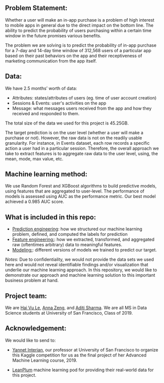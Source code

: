 ## Problem Statement:
Whether a user will make an in-app purchase is a problem of high interest to mobile apps in general due to the direct impact on the bottom line. The ability to predict the probability of users purchasing within a certain time window in the future promises various benefits. 

The problem we are solving is to predict the probability of in-app purchase for a 7-day and 14-day time window of 312,568 users of a particular app based on their past behaviors on the app and their receptiveness of marketing communication from the app itself. 

## Data:
We have 2.5 months’ worth of data:

* Attributes: states/attributes of users (eg. time of user account creation)
* Sessions & Events: user's activities on the app
* Message: what messages users received from the app and how they received and responded to them.

The total size of the data we used for this project is 45.25GB.

The target prediction is on the user level (whether a user will make a purchase or not). However, the raw data is not on the readily usable granularity. For instance, in Events dataset, each row records a specific action a user had in a particular session. Therefore, the overall approach we take to extract features is to aggregate raw data to the user level, using, the mean, mode, max value, etc.

## Machine learning method:
We use Random Forest and XGBoost algorithms to build predictive models, using features that are aggregated to user-level. The performance of models is assessed using AUC as the performance metric. Our best model achieved a 0.985 AUC score.

## What is included in this repo:
* [Prediction engineering](./compute_target.ipynb): how we structured our machine learning problem, defined, and computed the labels for prediction
* [Feature engineering:](./features.ipynb): how we extracted, transformed, and aggregated raw (oftentimes arbitrary) data to meaningful features.
* [Modeling:](models/): different versions of models we trained to predict our target.

*Notes:*
Due to confidentiality, we would not provide the data sets we used here and would not reveal identifiable findings and/or visualization that underlie our machine learning approach. In this repository, we would like to demonstrate our approach and machine learning solution to this important business problem at hand.


## Project team:
We are [Hai Vu Le](https://github.com/haivule), [Anna Zeng](https://github.com/ztzeng), and [Aditi Sharma](https://github.com/AditiSharmaUSFCA). We are all MS in Data Science students at University of San Francisco, Class of 2019.

## Acknowledgement:
We would like to send to:
* [Yannet Interian](https://github.com/yanneta), our professor at University of San Francisco to organize this Kaggle competition for us as the final project of her Advanced Machine Learning course, 2019.

* [LeanPlum](https://www.leanplum.com/) machine learning pod for providing their real-world data for this project. 
